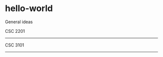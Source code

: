 # hello-world
General ideas

CSC 2201

------------------------------

CSC 3101

------------------------------
